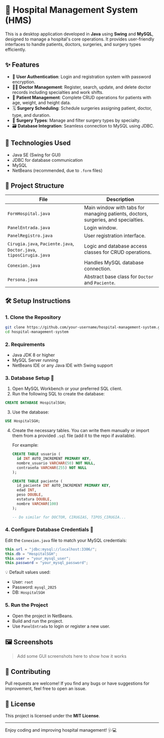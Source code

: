 # 🏥 Hospital Management System (HMS)

This is a desktop application developed in **Java** using **Swing** and **MySQL**, designed to manage a hospital's core operations. It provides user-friendly interfaces to handle patients, doctors, surgeries, and surgery types efficiently.

## ✨ Features

- 🔐 **User Authentication**: Login and registration system with password encryption.
- 👨‍⚕️ **Doctor Management**: Register, search, update, and delete doctor records including specialties and work shifts.
- 🧍 **Patient Management**: Complete CRUD operations for patients with age, weight, and height data.
- 🗓️ **Surgery Scheduling**: Schedule surgeries assigning patient, doctor, type, and duration.
- 🧪 **Surgery Types**: Manage and filter surgery types by specialty.
- 🗃️ **Database Integration**: Seamless connection to MySQL using JDBC.

## 🧰 Technologies Used

- Java SE (Swing for GUI)
- JDBC for database communication
- MySQL
- NetBeans (recommended, due to `.form` files)

## 📁 Project Structure

| File | Description |
|------|-------------|
| `FormHospital.java` | Main window with tabs for managing patients, doctors, surgeries, and specialties. |
| `PanelEntrada.java` | Login window. |
| `PanelRegistro.java` | User registration interface. |
| `Cirugia.java`, `Paciente.java`, `Doctor.java`, `tiposCirugia.java` | Logic and database access classes for CRUD operations. |
| `Conexion.java` | Handles MySQL database connection. |
| `Persona.java` | Abstract base class for `Doctor` and `Paciente`. |

## 🛠️ Setup Instructions

### 1. Clone the Repository
```bash
git clone https://github.com/your-username/hospital-management-system.git
cd hospital-management-system
```

### 2. Requirements
- Java JDK 8 or higher
- MySQL Server running
- NetBeans IDE or any Java IDE with Swing support

### 3. Database Setup 🧱

1. Open MySQL Workbench or your preferred SQL client.
2. Run the following SQL to create the database:
```sql
CREATE DATABASE HospitalSGH;
```
3. Use the database:
```sql
USE HospitalSGH;
```
4. Create the necessary tables. You can write them manually or import them from a provided `.sql` file (add it to the repo if available).

   For example:
   ```sql
   CREATE TABLE usuario (
     id INT AUTO_INCREMENT PRIMARY KEY,
     nombre_usuario VARCHAR(50) NOT NULL,
     contraseña VARCHAR(255) NOT NULL
   );

   CREATE TABLE paciente (
     id_paciente INT AUTO_INCREMENT PRIMARY KEY,
     edad INT,
     peso DOUBLE,
     estatura DOUBLE,
     nombre VARCHAR(100)
   );

   -- Do similar for DOCTOR, CIRUGIAS, TIPOS_CIRUGIA...
   ```

### 4. Configure Database Credentials 🔧

Edit the `Conexion.java` file to match your MySQL credentials:
```java
this.url = "jdbc:mysql://localhost:3306/";
this.db = "HospitalSGH";
this.user = "your_mysql_user";
this.password = "your_mysql_password";
```

💡 Default values used:
- User: `root`
- Password: `mysql_2025`
- DB: `HospitalSGH`

### 5. Run the Project
- Open the project in NetBeans.
- Build and run the project.
- Use `PanelEntrada` to login or register a new user.

## 🖼️ Screenshots

> Add some GUI screenshots here to show how it works

## 🤝 Contributing

Pull requests are welcome! If you find any bugs or have suggestions for improvement, feel free to open an issue.

## 📜 License

This project is licensed under the **MIT License**.

---

Enjoy coding and improving hospital management! 🩺💻
